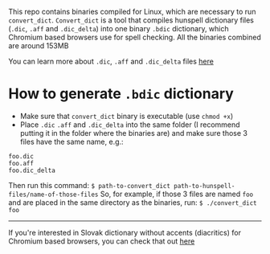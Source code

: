 This repo contains binaries compiled for Linux, which are necessary to run `convert_dict`. `Convert_dict` is a tool that compiles hunspell dictionary files (`.dic`, `.aff` and `.dic_delta`) into one binary `.bdic` dictionary, which Chromium based browsers use for spell checking. All the binaries combined are around 153MB

You can learn more about `.dic`, `.aff` and `.dic_delta` files [here](https://www.chromium.org/developers/how-tos/editing-the-spell-checking-dictionaries)

# How to generate `.bdic` dictionary

- Make sure that `convert_dict` binary is executable (use `chmod +x`)
- Place `.dic` `.aff` and `.dic_delta`  into the same folder (I recommend putting it in the folder where the binaries are) and make sure those 3 files have the same name, e.g.:
```
foo.dic
foo.aff
foo.dic_delta
```
Then run this command:
`$ path-to-convert_dict path-to-hunspell-files/name-of-those-files`
So, for example, if those 3 files are named `foo` and are placed in the same directory as the binaries, run:
`$ ./convert_dict foo`

---

If you're interested in Slovak dictionary without accents (diacritics) for Chromium based browsers, you can check that out [here](https://github.com/jankelemen/sk-ascii-dictionary-for-chromium)
